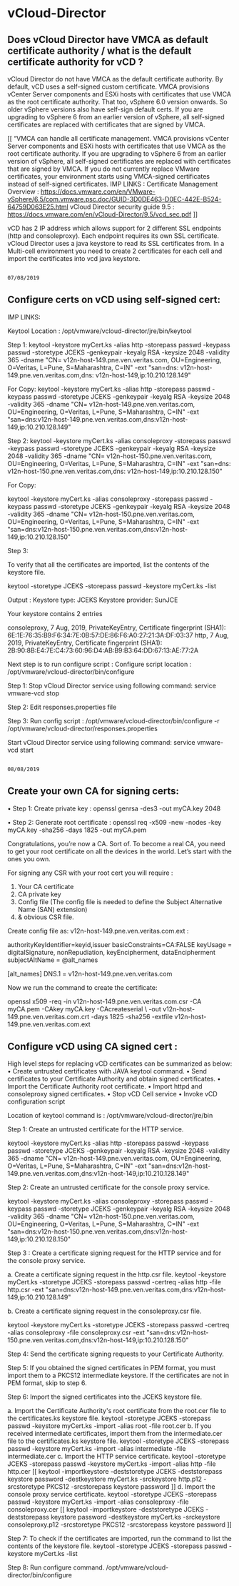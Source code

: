 # vCloud-Director

<h2>Does vCloud Director have VMCA as default certificate authority / what is the default certificate authority for vCD ?</h2>

vCloud Director do not have VMCA as the default certificate authority. By default, vCD uses a self-signed custom certificate. VMCA provisions vCenter Server components and ESXi hosts with certificates that use VMCA as the root certificate authority. That too, vSphere 6.0 version onwards. So older vSphere versions also have self-sign default certs. If you are upgrading to vSphere 6 from an earlier version of vSphere, all self-signed certificates are replaced with certificates that are signed by VMCA.

[[
“VMCA can handle all certificate management. VMCA provisions vCenter Server components and ESXi hosts with certificates that use VMCA as the root certificate authority. If you are upgrading to vSphere 6 from an earlier version of vSphere, all self-signed certificates are replaced with certificates that are signed by VMCA. 
If you do not currently replace VMware certificates, your environment starts using VMCA-signed certificates instead of self-signed certificates.
IMP LINKS :
Certificate Management Overview :
https://docs.vmware.com/en/VMware-vSphere/6.5/com.vmware.psc.doc/GUID-3D0DE463-D0EC-442E-B524-64759D063E25.html
vCloud Director security guide 9.5 :
https://docs.vmware.com/en/vCloud-Director/9.5/vcd_sec.pdf
]]

vCD has 2 IP address which allows support for 2 different SSL endpoints (http and consoleproxy). Each endpoint requires its own SSL certificate. vCloud Director uses a java keystore to read its SSL certificates from.  In a Multi-cell environment you need to create 2 certificates for each cell and import the certificates into vcd java keystore.
</pre>

                                                                           07/08/2019
<h2>Configure certs on vCD using self-signed cert:</h2>

IMP LINKS:

Keytool Location :
/opt/vmware/vcloud-director/jre/bin/keytool

Step 1:
keytool 
   -keystore myCert.ks
   -alias http 
   -storepass passwd
   -keypass passwd
   -storetype JCEKS
   -genkeypair
   -keyalg RSA
   -keysize 2048
   -validity 365 
   -dname "CN= v12n-host-149.pne.ven.veritas.com, OU=Engineering, O=Veritas, L=Pune, S=Maharashtra, C=IN" 
   -ext "san=dns: v12n-host-149.pne.ven.veritas.com,dns: v12n-host-149,ip:10.210.128.149"

For Copy:
keytool -keystore myCert.ks -alias http -storepass passwd -keypass passwd -storetype JCEKS -genkeypair -keyalg RSA -keysize 2048 -validity 365 -dname "CN= v12n-host-149.pne.ven.veritas.com, OU=Engineering, O=Veritas, L=Pune, S=Maharashtra, C=IN" -ext "san=dns:v12n-host-149.pne.ven.veritas.com,dns:v12n-host-149,ip:10.210.128.149"


Step 2:
keytool 
   -keystore myCert.ks
   -alias consoleproxy 
   -storepass passwd
   -keypass passwd
   -storetype JCEKS
   -genkeypair
   -keyalg RSA
   -keysize 2048
   -validity 365 
   -dname "CN= v12n-host-150.pne.ven.veritas.com, OU=Engineering, O=Veritas, L=Pune, S=Maharashtra, C=IN" 
   -ext "san=dns: v12n-host-150.pne.ven.veritas.com,dns: v12n-host-149,ip:10.210.128.150"

For Copy:

keytool -keystore myCert.ks -alias consoleproxy -storepass passwd -keypass passwd -storetype JCEKS -genkeypair -keyalg RSA -keysize 2048 -validity 365 -dname "CN= v12n-host-150.pne.ven.veritas.com, OU=Engineering, O=Veritas, L=Pune, S=Maharashtra, C=IN" -ext "san=dns:v12n-host-150.pne.ven.veritas.com,dns:v12n-host-149,ip:10.210.128.150"


Step 3:

To verify that all the certificates are imported, list the contents of the keystore file.

keytool -storetype JCEKS -storepass passwd -keystore myCert.ks -list

Output :
Keystore type: JCEKS
Keystore provider: SunJCE

Your keystore contains 2 entries

consoleproxy, 7 Aug, 2019, PrivateKeyEntry,
Certificate fingerprint (SHA1): 6E:1E:76:35:B9:F6:34:7E:0B:57:DE:86:F6:A0:27:21:3A:DF:03:37
http, 7 Aug, 2019, PrivateKeyEntry,
Certificate fingerprint (SHA1): 2B:90:8B:E4:7E:C4:73:60:96:D4:AB:B9:B3:64:DD:67:13:AE:77:2A

Next step is to run configure script :
Configure script location :
/opt/vmware/vcloud-director/bin/configure

Step 1:
Stop vCloud Director service using following command:
service vmware-vcd stop

Step 2:
Edit responses.properties file

Step 3:
Run config script :
/opt/vmware/vcloud-director/bin/configure -r /opt/vmware/vcloud-director/responses.properties

Start vCloud Director service using following command:
service vmware-vcd start


                                                                                              08/08/2019
<h2>Create your own CA for signing certs:</h2>

•	Step 1: Create private key :
openssl genrsa -des3 -out myCA.key 2048

•	Step 2: Generate root certificate :
openssl req -x509 -new -nodes -key myCA.key -sha256 -days 1825 -out myCA.pem

Congratulations, you’re now a CA. Sort of.
To become a real CA, you need to get your root certificate on all the devices in the world. Let’s start with the ones you own.

For signing any CSR with your root cert you will require :

1.	Your CA certificate
2.	CA private key
3.	Config file (The config file is needed to define the Subject Alternative Name (SAN) extension)
4.	& obvious CSR file.

Create config file as: v12n-host-149.pne.ven.veritas.com.ext :

authorityKeyIdentifier=keyid,issuer
basicConstraints=CA:FALSE
keyUsage = digitalSignature, nonRepudiation, keyEncipherment, dataEncipherment
subjectAltName = @alt_names

[alt_names]
DNS.1 = v12n-host-149.pne.ven.veritas.com


Now we run the command to create the certificate:

openssl x509 -req -in v12n-host-149.pne.ven.veritas.com.csr -CA myCA.pem -CAkey myCA.key -CAcreateserial \ -out v12n-host-149.pne.ven.veritas.com.crt -days 1825 -sha256 -extfile v12n-host-149.pne.ven.veritas.com.ext



<h2>Configure vCD using CA signed cert :</h2>


High level steps for replacing vCD certificates can be summarized as below:
•	Create untrusted certificates with JAVA keytool command.
•	Send certificates to your Certificate Authority and obtain signed certificates.
•	Import the Certificate Authority root certificate.
•	Import httpd and consoleproxy signed certificates.
•	Stop vCD Cell service
•	Invoke vCD configuration script

Location of keytool command is : /opt/vmware/vcloud-director/jre/bin

Step 1: Create an untrusted certificate for the HTTP service.

keytool -keystore myCert.ks -alias http -storepass passwd -keypass passwd -storetype JCEKS -genkeypair -keyalg RSA -keysize 2048 -validity 365 -dname "CN= v12n-host-149.pne.ven.veritas.com, OU=Engineering, O=Veritas, L=Pune, S=Maharashtra, C=IN" -ext "san=dns:v12n-host-149.pne.ven.veritas.com,dns:v12n-host-149,ip:10.210.128.149"


Step 2: Create an untrusted certificate for the console proxy service.

keytool -keystore myCert.ks -alias consoleproxy -storepass passwd -keypass passwd -storetype JCEKS -genkeypair -keyalg RSA -keysize 2048 -validity 365 -dname "CN= v12n-host-150.pne.ven.veritas.com, OU=Engineering, O=Veritas, L=Pune, S=Maharashtra, C=IN" -ext "san=dns:v12n-host-150.pne.ven.veritas.com,dns:v12n-host-149,ip:10.210.128.150"

Step 3 : Create a certificate signing request for the HTTP service and for the console proxy service.

a.	Create a certificate signing request in the http.csr file.
keytool -keystore myCert.ks -storetype JCEKS -storepass passwd -certreq -alias http -file http.csr -ext "san=dns:v12n-host-149.pne.ven.veritas.com,dns:v12n-host-149,ip:10.210.128.149"

b.	Create a certificate signing request in the consoleproxy.csr file.

keytool -keystore myCert.ks -storetype JCEKS -storepass passwd -certreq -alias consoleproxy -file consoleproxy.csr -ext "san=dns:v12n-host-150.pne.ven.veritas.com,dns:v12n-host-149,ip:10.210.128.150"


Step 4: Send the certificate signing requests to your Certificate Authority.

Step 5: If you obtained the signed certificates in PEM format, you must import them to a PKCS12 intermediate keystore. 
If the certificates are not in PEM format, skip to step 6. 

Step 6: Import the signed certificates into the JCEKS keystore file.

a.	Import the Certificate Authority's root certificate from the root.cer file to the certificates.ks keystore file. 
keytool -storetype JCEKS -storepass passwd -keystore myCert.ks -import -alias root -file root.cer
b.	If you received intermediate certificates, import them from the intermediate.cer file to the certificates.ks keystore file. 
keytool -storetype JCEKS -storepass passwd -keystore myCert.ks -import -alias intermediate -file intermediate.cer
c.	Import the HTTP service certificate.
keytool -storetype JCEKS -storepass passwd -keystore myCert.ks -import -alias http -file http.cer
[[ keytool -importkeystore -deststoretype JCEKS -deststorepass keystore password -destkeystore myCert.ks -srckeystore http.p12 -srcstoretype PKCS12 -srcstorepass keystore password ]]
d.	Import the console proxy service certificate. 
keytool -storetype JCEKS -storepass passwd -keystore myCert.ks -import -alias consoleproxy -file consoleproxy.cer
[[  keytool -importkeystore -deststoretype JCEKS -deststorepass keystore password -destkeystore myCert.ks -srckeystore consoleproxy.p12 -srcstoretype PKCS12 -srcstorepass keystore password
]]

Step 7: To check if the certificates are imported, run the command to list the contents of the keystore file.
keytool -storetype JCEKS -storepass passwd -keystore myCert.ks -list

Step 8: Run configure command.
/opt/vmware/vcloud-director/bin/configure

